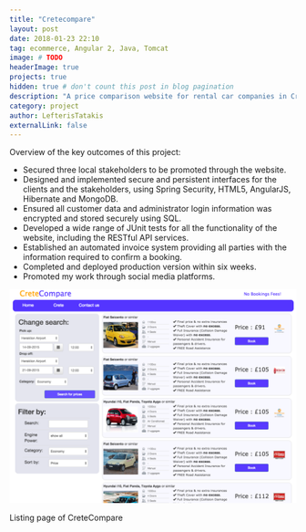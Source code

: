 ```yaml
---
title: "Cretecompare"
layout: post
date: 2018-01-23 22:10
tag: ecommerce, Angular 2, Java, Tomcat
image: # TODO
headerImage: true
projects: true
hidden: true # don't count this post in blog pagination
description: "A price comparison website for rental car companies in Crete"
category: project
author: LefterisTatakis
externalLink: false
---
```


Overview of the key outcomes of this project:
- Secured three local stakeholders to be promoted through the website.
- Designed and implemented secure and persistent interfaces for the clients and the stakeholders, using Spring Security, HTML5, AngularJS, Hibernate and MongoDB.
- Ensured all customer data and administrator login information was encrypted and stored securely using SQL.
- Developed a wide range of JUnit tests for all the functionality of the website, including the RESTful API services.
- Established an automated invoice system providing all parties with the information required to confirm a booking.
- Completed and deployed production version within six weeks.
- Promoted my work through social media platforms.

![Markdowm Image][1]
<figcaption class="caption">Listing page of CreteCompare</figcaption>

[1]: /assets/images/cars.png
